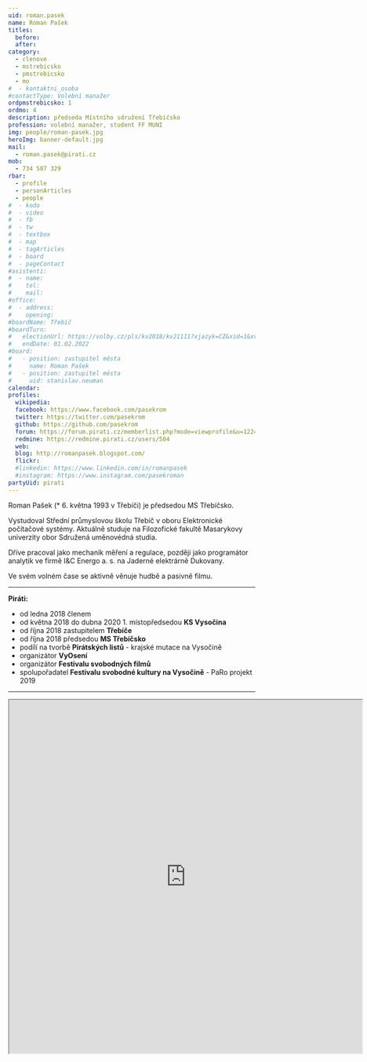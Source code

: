 ```yaml
---
uid: roman.pasek
name: Roman Pašek
titles:
  before:
  after:
category:
  - clenove
  - mstrebicsko
  - pmstrebicsko
  - mo
#  - kontaktni_osoba
#contactType: Volební manažer
ordpmstrebicsko: 1
ordmo: 4
description: předseda Místního sdružení Třebíčsko
profession: volební manažer, student FF MUNI
img: people/roman-pasek.jpg
heroImg: banner-default.jpg
mail:
  - roman.pasek@pirati.cz
mob:
  - 734 507 329
rbar:
  - profile
  - personArticles
  - people
#  - kodo
#  - video
#  - fb
#  - tw
#  - textbox
#  - map
#  - tagArticles
#  - board
#  - pageContact
#asistenti:
#  - name:
#    tel:
#    mail:
#office:
#  - address:
#    opening:
#boardName: Třebíč
#boardTurn:
#   electionUrl: https://volby.cz/pls/kv2018/kv21111?xjazyk=CZ&xid=1&xv=23&xdz=2&xnumnuts=6104&xobec=590266&xstrana=0&xstat=0&xodkaz=1
#   endDate: 01.02.2022
#board:
#   - position: zastupitel města
#     name: Roman Pašek
#   - position: zastupitel města
#     uid: stanislav.neuman
calendar:
profiles:
  wikipedia:
  facebook: https://www.facebook.com/pasekrom
  twitter: https://twitter.com/pasekrom
  github: https://github.com/pasekrom
  forum: https://forum.pirati.cz/memberlist.php?mode=viewprofile&u=12247
  redmine: https://redmine.pirati.cz/users/504
  web:
  blog: http://romanpasek.blogspot.com/
  flickr:
  #linkedin: https://www.linkedin.com/in/romanpasek
  #instagram: https://www.instagram.com/pasekroman  
partyUid: pirati
---
```


Roman Pašek (* 6. května 1993 v Třebíči) je předsedou MS Třebíčsko.

Vystudoval Střední průmyslovou školu Třebíč v oboru Elektronické počítačové systémy. Aktuálně studuje na Filozofické fakultě Masarykovy univerzity obor Sdružená uměnovédná studia.

Dříve pracoval jako mechanik měření a regulace, později jako programátor analytik ve firmě I&C Energo a. s. na Jaderné elektrárně Dukovany.

Ve svém volném čase se aktivně věnuje hudbě a pasivně filmu.

---

**Piráti:**
* od ledna 2018 členem
* od května 2018 do dubna 2020 1. místopředsedou **KS Vysočina**
* od října 2018 zastupitelem **Třebíče**
* od října 2018 předsedou **MS Třebíčsko**
* podílí na tvorbě **Pirátských listů** - krajské mutace na Vysočině
* organizátor **VyOsení**
* organizátor **Festivalu svobodných filmů**
* spolupořadatel **Festivalu svobodné kultury na Vysočině** - PaRo projekt 2019

---

<iframe width="720" height="720" src="https://mrak.pirati.cz/apps/calendar/embed/YnGTkzY6LKG7Yanq"></iframe>
